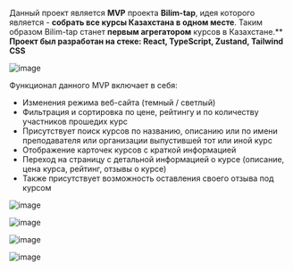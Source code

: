 Данный проект является **MVP** проекта **Bilim-tap**, идея которого является - **собрать все курсы Казахстана в одном месте**. Таким образом Bilim-tap станет **первым агрегатором** курсов в Казахстане.**
**Проект был разработан на стеке: React, TypeScript, Zustand, Tailwind CSS**

![image](https://github.com/user-attachments/assets/d7220b98-1fa6-40a1-8b70-9910dab92d08)

Функционал данного MVP включает в себя: 
- Изменения режима веб-сайта (темный / светлый)
- Фильтрация и сортировка по цене, рейтингу и по количеству участников прошедих курс
- Присутствует поиск курсов по названию, описанию или по имени преподавателя или организации выпустившей тот или иной курс
- Отображение карточек курсов с краткой информацией
- Переход на страницу с детальной информацией о курсе (описание, цена курса, рейтинг, отзывы о курсе)
- Также присутствует возможность оставления своего отзыва под курсом

![image](https://github.com/user-attachments/assets/0675d53b-bde8-4f9e-a327-b89f9bc6dabd)

![image](https://github.com/user-attachments/assets/f0f0bd70-de18-4af8-89ed-8043061a5c03)

![image](https://github.com/user-attachments/assets/1c808698-b844-4cba-8759-1c7665759728)

![image](https://github.com/user-attachments/assets/8062382b-18c8-4d17-ac6c-02ebfe510a86)
